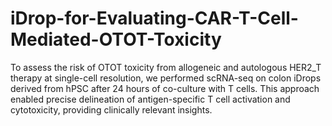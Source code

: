# iDrop-for-Evaluating-CAR-T-Cell-Mediated-OTOT-Toxicity
To assess the risk of OTOT toxicity from allogeneic and autologous HER2_T therapy at single-cell resolution, we performed scRNA-seq on colon iDrops derived from hPSC after 24 hours of co-culture with T cells. This approach enabled precise delineation of antigen-specific T cell activation and cytotoxicity, providing clinically relevant insights.
